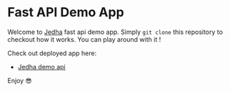 # Fast API Demo App 

Welcome to [Jedha](https://jedha.co) fast api demo app. Simply `git clone` this repository to checkout how it works. You can play around with it !

Check out deployed app here: 

* [Jedha demo api](https://jedha-fast-api-demo.herokuapp.com/)

Enjoy 😎
